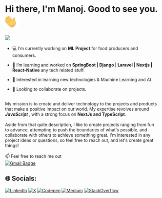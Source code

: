 
# Hi there, I'm Manoj. Good to see you. <img width="45" src="waving_hand.gif" alt="hand" />
<img src="https://user-images.githubusercontent.com/73097560/115834477-dbab4500-a447-11eb-908a-139a6edaec5c.gif"/>
 

<br />

-   💻 I’m currently working on **ML Project** for food producers and consumers. <br>

-   💬 I’m  learning and worked on **SpringBoot | Django | Laravel | Nextjs | React-Native**  any tech related stuff.<br>
-   🌱 Interested in learning new technologies & Machine Learning and AI<br>
-    👯 Looking to collaborate on projects. <br><br>

My mission is to create and deliver technology to the projects and products that make a positive impact on our world. My expertise revolves around <b> <i> JavaScript</i> </b>, with a strong focus on <b> NextJs and TypeScript</b>.<br><br>Aside from that quite description, I like to create projects ranging from fun to advance, attempting to push the boundaries of what's possible, and collaborate with others to achieve something great. I'm interested in any project ideas or questions, so feel free to reach out, and let's create great things! <br><br>
 📫 Feel free to reach me out <br>
 [![Gmail Badge](https://img.shields.io/badge/-Manojlasantha306@gmail.com-c14438?style=flat-square&logo=Gmail&logoColor=white&link=mailto:Manojlasantha306@gmail.com)](mailto:Manojlasantha306@gmail.com)





## 🌐 Socials:
[![LinkedIn](https://img.shields.io/badge/LinkedIn-%230077B5.svg?logo=linkedin&logoColor=white)](https://www.linkedin.com/in/manoj-illangasinghe/) [![X](https://img.shields.io/badge/X-%23000000.svg?logo=X&logoColor=white)](https://twitter.com/ItxLasa)  [![Codepen](https://img.shields.io/badge/CodePen-white?&logo=codepen&logoColor=black)](https://codepen.io/itslasa)    [![Medium](https://img.shields.io/badge/Medium-%23000000.svg?logo=medium&logoColor=white)](https://medium.com/@manojlasantha306)      [![StackOverflow](https://img.shields.io/badge/-StackOverflow-FE7A16?logo=stack-overflow&logoColor=white)](https://stackoverflow.com/users/20635236/manoj-illangasinghe)  












 




